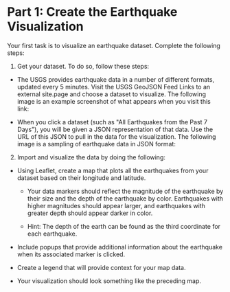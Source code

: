 # **Part 1: Create the Earthquake Visualization**
Your first task is to visualize an earthquake dataset. Complete the following steps:

1.  Get your dataset. To do so, follow these steps:

  - The USGS provides earthquake data in a number of different formats, updated every 5 minutes. Visit the USGS GeoJSON Feed Links to     an external site.page and choose a dataset to visualize. The following image is an example screenshot of what appears when you         visit this link:
  
  - When you click a dataset (such as "All Earthquakes from the Past 7 Days"), you will be given a JSON representation of that data.      Use the URL of this JSON to pull in the data for the visualization. The following image is a sampling of earthquake data in JSON      format:
  
  
2.  Import and visualize the data by doing the following:

  - Using Leaflet, create a map that plots all the earthquakes from your dataset based on their longitude and latitude.

    - Your data markers should reflect the magnitude of the earthquake by their size and the depth of the earthquake by color.                Earthquakes with higher magnitudes should appear larger, and earthquakes with greater depth should appear darker in color.

    - Hint: The depth of the earth can be found as the third coordinate for each earthquake.

  - Include popups that provide additional information about the earthquake when its associated marker is clicked.

  - Create a legend that will provide context for your map data.

  - Your visualization should look something like the preceding map.
